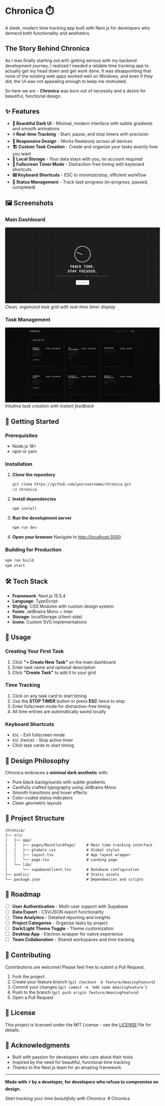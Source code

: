 # Chronica ⏱️

A sleek, modern time tracking app built with Next.js for developers who demand both functionality and aesthetics.

## The Story Behind Chronica

As I was finally starting out with getting serious with my backend development journey, I realized I needed a reliable time tracking app to actually get my head down and get work done. It was disappointing that none of the existing web apps worked well on Windows, and even if they did, the UI was not appealing enough to keep me motivated.

So here we are - **Chronica** was born out of necessity and a desire for beautiful, functional design.

## ✨ Features

- **🎨 Beautiful Dark UI** - Minimal, modern interface with subtle gradients and smooth animations
- **⚡ Real-time Tracking** - Start, pause, and stop timers with precision
- **📱 Responsive Design** - Works flawlessly across all devices
- **🏗️ Custom Task Creation** - Create and organize your tasks exactly how you want
- **💾 Local Storage** - Your data stays with you, no account required
- **🌙 Fullscreen Timer Mode** - Distraction-free timing with keyboard shortcuts
- **⌨️ Keyboard Shortcuts** - ESC to minimize/stop, efficient workflow
- **🎯 Status Management** - Track task progress (in-progress, paused, completed)

## 🖼️ Screenshots

### Main Dashboard
![Chronica Dashboard](Screenshot%202025-09-27%20031558.png)
*Clean, organized task grid with real-time timer display*

### Task Management
![Task Creation](Screenshot%202025-09-27%20031900.png)
*Intuitive task creation with instant feedback*

## 🚀 Getting Started

### Prerequisites
- Node.js 18+ 
- npm or yarn

### Installation

1. **Clone the repository**
   ```bash
   git clone https://github.com/yourusername/chronica.git
   cd chronica
   ```

2. **Install dependencies**
   ```bash
   npm install
   ```

3. **Run the development server**
   ```bash
   npm run dev
   ```

4. **Open your browser**
   Navigate to [http://localhost:3000](http://localhost:3000)

### Building for Production

```bash
npm run build
npm start
```

## 🛠️ Tech Stack

- **Framework**: Next.js 15.5.4
- **Language**: TypeScript
- **Styling**: CSS Modules with custom design system
- **Fonts**: JetBrains Mono + Inter
- **Storage**: localStorage (client-side)
- **Icons**: Custom SVG implementations

## 🎯 Usage

### Creating Your First Task
1. Click **"+ Create New Task"** on the main dashboard
2. Enter task name and optional description
3. Click **"Create Task"** to add it to your grid

### Time Tracking
1. Click on any task card to start timing
2. Use the **STOP TIMER** button or press **ESC** twice to stop
3. Enter fullscreen mode for distraction-free timing
4. All time entries are automatically saved locally

### Keyboard Shortcuts
- `ESC` - Exit fullscreen mode
- `ESC` (twice) - Stop active timer
- Click task cards to start timing

## 🎨 Design Philosophy

Chronica embraces a **minimal dark aesthetic** with:
- Pure black backgrounds with subtle gradients
- Carefully crafted typography using JetBrains Mono
- Smooth transitions and hover effects
- Color-coded status indicators
- Clean geometric layouts

## 📁 Project Structure

```
chronica/
├── src/
│   ├── app/
│   │   ├── pages/MainClockPage/     # Main time tracking interface
│   │   ├── globals.css              # Global styles
│   │   ├── layout.tsx               # App layout wrapper
│   │   └── page.tsx                 # Landing page
│   └── lib/
│       └── supabaseClient.tsx       # Database configuration
├── public/                          # Static assets
└── package.json                     # Dependencies and scripts
```

## 🔮 Roadmap

- [ ] **User Authentication** - Multi-user support with Supabase
- [ ] **Data Export** - CSV/JSON export functionality  
- [ ] **Time Analytics** - Detailed reporting and insights
- [ ] **Project Categories** - Organize tasks by project
- [ ] **Dark/Light Theme Toggle** - Theme customization
- [ ] **Desktop App** - Electron wrapper for native experience
- [ ] **Team Collaboration** - Shared workspaces and time tracking

## 🤝 Contributing

Contributions are welcome! Please feel free to submit a Pull Request.

1. Fork the project
2. Create your feature branch (`git checkout -b feature/AmazingFeature`)
3. Commit your changes (`git commit -m 'Add some AmazingFeature'`)
4. Push to the branch (`git push origin feature/AmazingFeature`)
5. Open a Pull Request

## 📝 License

This project is licensed under the MIT License - see the [LICENSE](LICENSE) file for details.

## 🙏 Acknowledgments

- Built with passion for developers who care about their tools
- Inspired by the need for beautiful, functional time tracking
- Thanks to the Next.js team for an amazing framework

---

**Made with ⚡ by a developer, for developers who refuse to compromise on design.**

*Start tracking your time beautifully with Chronica.*
#   C h r o n i c a 
 
 